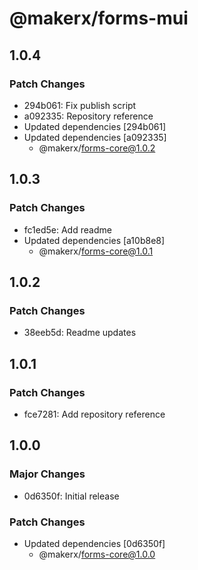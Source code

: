 # @makerx/forms-mui

## 1.0.4

### Patch Changes

- 294b061: Fix publish script
- a092335: Repository reference
- Updated dependencies [294b061]
- Updated dependencies [a092335]
  - @makerx/forms-core@1.0.2

## 1.0.3

### Patch Changes

- fc1ed5e: Add readme
- Updated dependencies [a10b8e8]
  - @makerx/forms-core@1.0.1

## 1.0.2

### Patch Changes

- 38eeb5d: Readme updates

## 1.0.1

### Patch Changes

- fce7281: Add repository reference

## 1.0.0

### Major Changes

- 0d6350f: Initial release

### Patch Changes

- Updated dependencies [0d6350f]
  - @makerx/forms-core@1.0.0
